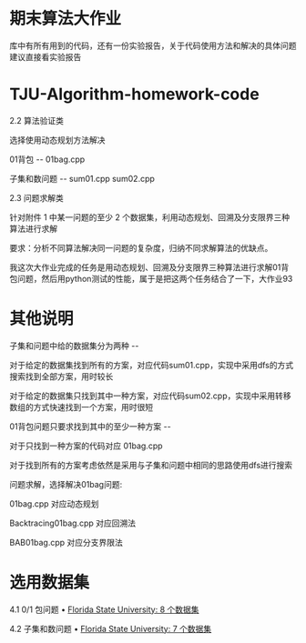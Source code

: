 # 期末算法大作业

库中有所有用到的代码，还有一份实验报告，关于代码使用方法和解决的具体问题建议直接看实验报告

# TJU-Algorithm-homework-code

2.2 算法验证类

选择使用动态规划方法解决

01背包 -- 01bag.cpp

子集和数问题 -- sum01.cpp sum02.cpp

2.3 问题求解类

针对附件 1 中某一问题的至少 2 个数据集，利用动态规划、回溯及分支限界三种算法进行求解

要求：分析不同算法解决同一问题的复杂度，归纳不同求解算法的优缺点。

我这次大作业完成的任务是用动态规划、回溯及分支限界三种算法进行求解01背包问题，然后用python测试的性能，属于是把这两个任务结合了一下，大作业93

# 其他说明

子集和问题中给的数据集分为两种 --

对于给定的数据集找到所有的方案，对应代码sum01.cpp，实现中采用dfs的方式搜索找到全部方案，用时较长

对于给定的数据集只找到其中一种方案，对应代码sum02.cpp，实现中采用转移数组的方式快速找到一个方案，用时很短

01背包问题只要求找到其中的至少一种方案 --

对于只找到一种方案的代码对应 01bag.cpp

对于找到所有的方案考虑依然是采用与子集和问题中相同的思路使用dfs进行搜索


问题求解，选择解决01bag问题: 

01bag.cpp 对应动态规划

Backtracing01bag.cpp 对应回溯法

BAB01bag.cpp 对应分支界限法

# 选用数据集

4.1 0/1 包问题
• [Florida State University: 8 个数据集](https://people.sc.fsu.edu/~jburkardt/datasets/knapsack_01/knapsack_01.html)

4.2 子集和数问题
• [Florida State University: 7 个数据集](https://people.sc.fsu.edu/~jburkardt/datasets/subset_sum/subset_sum.html)


